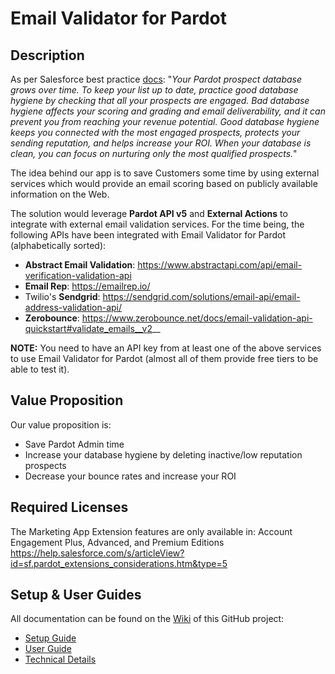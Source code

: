 # Email Validator for Pardot

## Description
As per Salesforce best practice [docs](https://help.salesforce.com/s/articleView?language=en_US&id=sf.pardot_database_hygiene.htm&type=5): "_Your Pardot prospect database grows over time. To keep your list up to date, practice good database hygiene by checking that all your prospects are engaged. Bad database hygiene affects your scoring and grading and email deliverability, and it can prevent you from reaching your revenue potential. Good database hygiene keeps you connected with the most engaged prospects, protects your sending reputation, and helps increase your ROI. When your database is clean, you can focus on nurturing only the most qualified prospects._"



The idea behind our app is to save Customers some time by using external services which would provide an email scoring based on publicly available information on the Web.

The solution would leverage **Pardot API v5** and **External Actions** to integrate with external email validation services.
For the time being, the following APIs have been integrated with Email Validator for Pardot (alphabetically sorted):
* **Abstract Email Validation**: https://www.abstractapi.com/api/email-verification-validation-api
* **Email Rep**: https://emailrep.io/
* Twilio's **Sendgrid**: https://sendgrid.com/solutions/email-api/email-address-validation-api/
* **Zerobounce**: https://www.zerobounce.net/docs/email-validation-api-quickstart#validate_emails__v2__

**NOTE:** You need to have an API key from at least one of the above services to use Email Validator for Pardot 
(almost all of them provide free tiers to be able to test it).

## Value Proposition
Our value proposition is:
* Save Pardot Admin time
* Increase your database hygiene by deleting inactive/low reputation prospects
* Decrease your bounce rates and increase your ROI

## Required Licenses
The Marketing App Extension features are only available in: Account Engagement Plus, Advanced, and Premium Editions
https://help.salesforce.com/s/articleView?id=sf.pardot_extensions_considerations.htm&type=5

## Setup & User Guides
All documentation can be found on the [Wiki](https://github.com/SalesforceLabs/EmailValidator/wiki) of this GitHub project:
* [Setup Guide](https://github.com/SalesforceLabs/EmailValidator/wiki/1.-Setup-Guide)
* [User Guide](https://github.com/SalesforceLabs/EmailValidator/wiki/2.-User-Guide)
* [Technical Details](https://github.com/SalesforceLabs/EmailValidator/wiki/Technical-Details)
